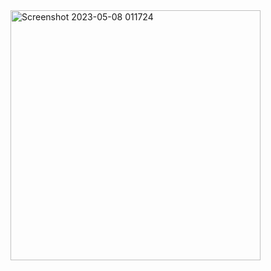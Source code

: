 <img width="400" alt="Screenshot 2023-05-08 011724" src="https://user-images.githubusercontent.com/99177572/236698255-2bfb7232-25a0-4a77-a4b1-8db1ca0085c8.png">
